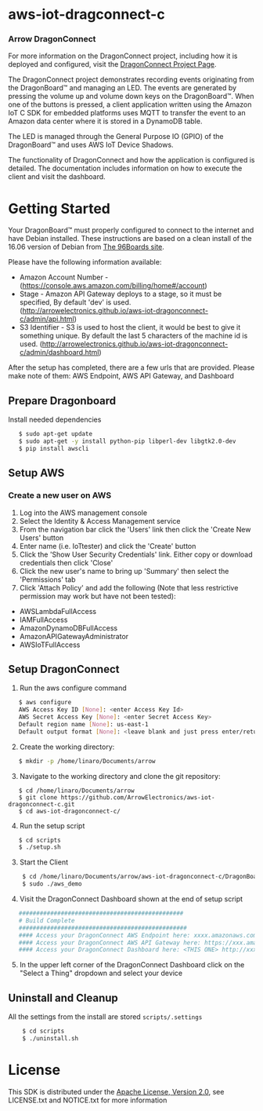# aws-iot-dragconnect-c

### Arrow DragonConnect
For more information on the DragonConnect project, including how it is
deployed and configured, visit the
<a href="https://arrowelectronics.github.io/aws-iot-dragonconnect-c" target="_blank">DragonConnect Project Page</a>.

The DragonConnect project demonstrates recording events originating from the
DragonBoard&trade; and managing an LED.  The events are generated by pressing
the volume up and volume down keys on the DragonBoard&trade;.  When one of the
buttons is pressed, a client application written using the Amazon IoT C SDK
for embedded platforms uses MQTT to transfer the event to an Amazon data
center where it is stored in a DynamoDB table.

The LED is managed through the General Purpose IO (GPIO) of the
DragonBoard&trade; and uses AWS IoT Device Shadows.

The functionality of DragonConnect and how the application is configured is
detailed.  The documentation includes information on how to execute the client
and visit the dashboard.

# Getting Started
Your DragonBoard&trade; must properly configured to connect to the internet and have Debian installed.  These instructions are based on a clean install of the 16.06 version of Debian from [The 96Boards site](http://builds.96boards.org/releases/dragonboard410c/linaro/debian/16.06/).

Please have the following information available:

* Amazon Account Number - (https://console.aws.amazon.com/billing/home#/account)
* Stage - Amazon API Gateway deploys to a stage, so it must be specified, By default 'dev' is used. (http://arrowelectronics.github.io/aws-iot-dragonconnect-c/admin/api.html)
* S3 Identifier - S3 is used to host the client, it would be best to give it something unique. By default the last 5 characters of the machine id is used. (http://arrowelectronics.github.io/aws-iot-dragonconnect-c/admin/dashboard.html)

After the setup has completed, there are a few urls that are provided. Please make note of them: AWS Endpoint, AWS API Gateway, and Dashboard

## Prepare Dragonboard
Install needed dependencies

 ```sh
    $ sudo apt-get update
    $ sudo apt-get -y install python-pip libperl-dev libgtk2.0-dev
    $ pip install awscli
 ```

## Setup AWS
### Create a new user on AWS
1. Log into the AWS management console
2. Select the Identity & Access Management service
3. From the navigation bar click the 'Users' link then click the 'Create New Users' button
4. Enter name (i.e. IoTtester) and click the 'Create' button
5. Click the 'Show User Security Credentials' link.  Either copy or download credentials then click 'Close'
6. Click the new user's name to bring up 'Summary' then select the 'Permissions' tab
7. Click 'Attach Policy' and add the following (Note that less restrictive permission may work but have not been tested):

 * AWSLambdaFullAccess
 * IAMFullAccess
 * AmazonDynamoDBFullAccess
 * AmazonAPIGatewayAdministrator
 * AWSIoTFullAccess


## Setup DragonConnect
1. Run the aws configure command

 ```sh
    $ aws configure
    AWS Access Key ID [None]: <enter Access Key Id>
    AWS Secret Access Key [None]: <enter Secret Access Key>
    Default region name [None]: us-east-1
    Default output format [None]: <leave blank and just press enter/return>
 ```
2. Create the working directory:

 ```sh
    $ mkdir -p /home/linaro/Documents/arrow
 ```
3. Navigate to the working directory and clone the git repository:

 ```
    $ cd /home/linaro/Documents/arrow
    $ git clone https://github.com/ArrowElectronics/aws-iot-dragonconnect-c.git
    $ cd aws-iot-dragonconnect-c/
```
4. Run the setup script  
 
 ```sh
    $ cd scripts
    $ ./setup.sh
 ```
3. Start the Client

 ```sh
     $ cd /home/linaro/Documents/arrow/aws-iot-dragonconnect-c/DragonBoard/bin
     $ sudo ./aws_demo
 ```
4. Visit the DragonConnect Dashboard shown at the end of setup script
 
 ```sh
	###############################################
	# Build Complete
	################################################
	#### Access your DragonConnect AWS Endpoint here: xxxx.amazonaws.com
	#### Access your DragonConnect AWS API Gateway here: https://xxx.amazonaws.com
	#### Access your DragonConnect Dashboard here: <THIS ONE> http://xxxx.amazonaws.com
 ```
5. In the upper left corner of the DragonConnect Dashboard click on the "Select a Thing" dropdown and select your device

## Uninstall and Cleanup

All the settings from the install are stored `scripts/.settings`

```sh
    $ cd scripts
    $ ./uninstall.sh 
```

# License
This SDK is distributed under the
[Apache License, Version 2.0](http://www.apache.org/licenses/LICENSE-2.0),
see LICENSE.txt and NOTICE.txt for more information

